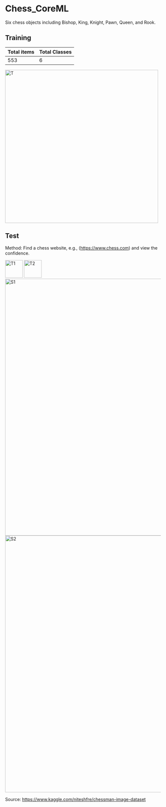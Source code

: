 # Chess_CoreML
Six chess objects including Bishop, King, Knight, Pawn, Queen, and Rook.

## Training
Total items | Total Classes
----------- | -------------
553 | 6

<img width="495" alt="T" src="https://user-images.githubusercontent.com/54872601/118403110-755cbf80-b69f-11eb-9580-8bca5a30ffd0.png">

## Test
Method: Find a chess website, e.g., (https://www.chess.com) and view the confidence.

<img width="57" alt="T1" src="https://user-images.githubusercontent.com/54872601/118402940-bdc7ad80-b69e-11eb-90bb-575b70277538.png">
<img width="57" alt="T2" src="https://user-images.githubusercontent.com/54872601/118402939-bc968080-b69e-11eb-8af1-8da8479db141.png">

<img width="830" alt="S1" src="https://user-images.githubusercontent.com/54872601/118402888-78a37b80-b69e-11eb-8e8d-b7786a693aed.png">
<img width="830" alt="S2" src="https://user-images.githubusercontent.com/54872601/118402970-d932b880-b69e-11eb-97f5-9666c6afaad8.png">

Source:
https://www.kaggle.com/niteshfre/chessman-image-dataset
